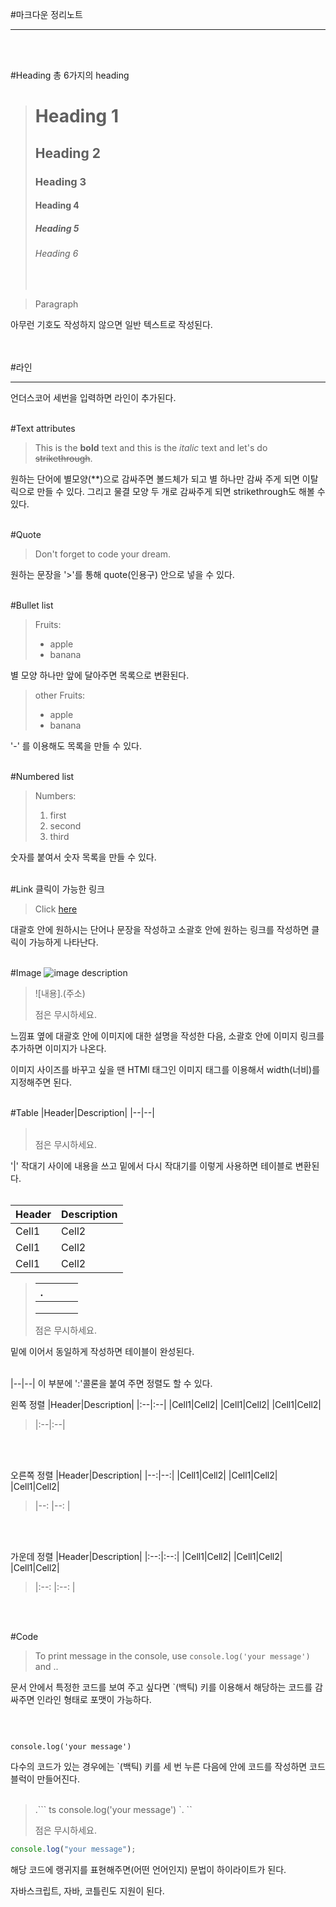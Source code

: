 #마크다운 정리노트

---

<br><br>

#Heading
총 6가지의 heading

> # Heading 1
>
> ## Heading 2
>
> ### Heading 3
>
> #### Heading 4
>
> ##### Heading 5
>
> ###### Heading 6
>
> <br>

> Paragraph

아무런 기호도 작성하지 않으면 일반 텍스트로 작성된다.

<br><br> #라인

---

언더스코어 세번을 입력하면 라인이 추가된다.
<br><br>

#Text attributes

> This is the **bold** text and this is the _italic_ text and let's do ~~strikethrough~~.

원하는 단어에 별모양(\*\*)으로 감싸주면 볼드체가 되고
별 하나만 감싸 주게 되면 이탈릭으로 만들 수 있다.
그리고 물결 모양 두 개로 감싸주게 되면 strikethrough도 해볼 수 있다.
<br><br>

#Quote

> Don't forget to code your dream.

원하는 문장을 '>'를 통해 quote(인용구) 안으로 넣을 수 있다.
<br><br>

#Bullet list

> Fruits:
>
> - apple
> - banana

별 모양 하나만 앞에 달아주면 목록으로 변환된다.
<br>

> other Fruits:
>
> - apple
> - banana

'-' 를 이용해도 목록을 만들 수 있다.
<br><br>

#Numbered list

> Numbers:
>
> 1.  first
> 2.  second
> 3.  third

숫자를 붙여서 숫자 목록을 만들 수 있다.
<br><br>

#Link
클릭이 가능한 링크

> Click [here](https://www.google.com/)

대괄호 안에 원하시는 단어나 문장을 작성하고 소괄호 안에 원하는 링크를 작성하면 클릭이 가능하게 나타난다.
<br><br>

#Image
![image description](https://en.pimg.jp/070/829/966/1/70829966.jpg)

> ![내용].(주소)
>
> 점은 무시하세요.

느낌표 옆에 대괄호 안에 이미지에 대한 설명을 작성한 다음, 소괄호 안에 이미지 링크를 추가하면 이미지가 나온다.

이미지 사이즈를 바꾸고 싶을 땐 HTMl 태그인 이미지 태그를 이용해서 width(너비)를 지정해주면 된다.
<br><br>

#Table
|Header|Description|
|--|--|

> |     |     |
> | --- | --- |
>
> 점은 무시하세요.

'|' 작대기 사이에 내용을 쓰고 밑에서 다시 작대기를 이렇게 사용하면 테이블로 변환된다.
<br><br>

| Header | Description |
| ------ | ----------- |
| Cell1  | Cell2       |
| Cell1  | Cell2       |
| Cell1  | Cell2       |

> | .   |     |     |     |
> | --- | --- | --- | --- |
> |     |     |
> |     |     |
> |     |     |
>
> 점은 무시하세요.

밑에 이어서 동일하게 작성하면 테이블이 완성된다.
<br><br>

|--|--| 이 부분에 ':'콜론을 붙여 주면 정렬도 할 수 있다.

왼쪽 정렬
|Header|Description|
|:--|:--|
|Cell1|Cell2|
|Cell1|Cell2|
|Cell1|Cell2|

> |:--|:--|

<br><br>

오른쪽 정렬
|Header|Description|
|--:|--:|
|Cell1|Cell2|
|Cell1|Cell2|
|Cell1|Cell2|

> |--: |--: |

<br><br>

가운데 정렬
|Header|Description|
|:--:|:--:|
|Cell1|Cell2|
|Cell1|Cell2|
|Cell1|Cell2|

> |:--: |:--: |

<br><br>

#Code

> To print message in the console, use `console.log('your message')` and ..

문서 안에서 특정한 코드를 보여 주고 싶다면 `(백틱) 키를 이용해서 해당하는 코드를 감싸주면 인라인 형태로 포맷이 가능하다.
<br><br>

```


console.log('your message')

```

다수의 코드가 있는 경우에는 `(백틱) 키를 세 번 누른 다음에 안에 코드를 작성하면 코드블럭이 만들어진다.
<br><br>

> .``` ts console.log('your message') `. ``
>
> 점은 무시하세요.

```ts
console.log("your message");
```

해당 코드에 랭귀지를 표현해주면(어떤 언어인지) 문법이 하이라이트가 된다.

자바스크립트, 자바, 코틀린도 지원이 된다.
